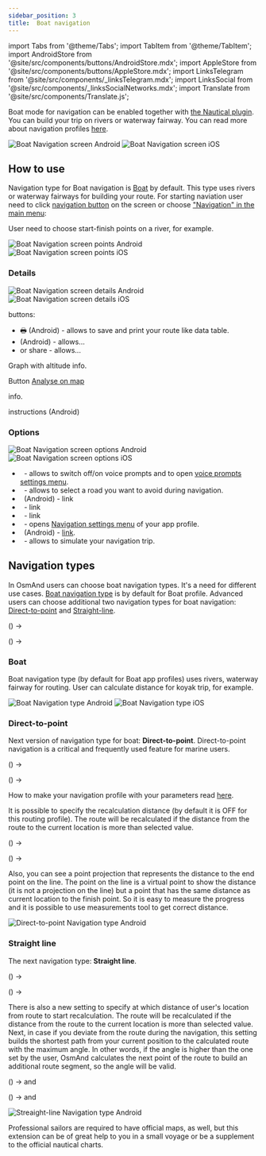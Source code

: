 ```yaml
---
sidebar_position: 3
title:  Boat navigation
---
```


import Tabs from '@theme/Tabs';
import TabItem from '@theme/TabItem';
import AndroidStore from '@site/src/components/buttons/AndroidStore.mdx';
import AppleStore from '@site/src/components/buttons/AppleStore.mdx';
import LinksTelegram from '@site/src/components/_linksTelegram.mdx';
import LinksSocial from '@site/src/components/_linksSocialNetworks.mdx';
import Translate from '@site/src/components/Translate.js';

Boat mode for navigation can be enabled together with [the Nautical plugin](/docs/documentation/plugins/nautical-charts). You can build your trip on rivers or waterway fairway. You can read more about navigation profiles [here](/docs/documentation/personal/profiles).

![Boat Navigation screen Android](@site/static/img/navigation/boat/boat_navigation_android.png) ![Boat Navigation screen iOS](@site/static/img/navigation/boat/boat_navigation_ios.png)
  
## How to use

Navigation type for Boat navigation is [Boat](/docs/documentation/navigation/boat-navigation#boat) by default. This type uses rivers or waterway fairways for building your route. 
For starting naviation user need to click [navigation button](/docs/documentation/widgets/map-buttons#directions) on the screen or choose ["Navigation" in the main menu](/docs/documentation/start-with/main-menu#features):

<Translate android="true" ids="android_button_seq"/> <Translate android="true" ids="shared_string_menu,shared_string_navigation"/>

<p> </p>

<Translate ios="true" ids="ios_button_seq"/> <Translate ios="true" ids="menu,routing_settings"/>

<p> </p>

User need to choose start-finish points on a river, for example. 

![Boat Navigation screen points Android](@site/static/img/navigation/boat/boat_navigation_points_android.png) ![Boat Navigation screen points iOS](@site/static/img/navigation/boat/boat_navigation_points_ios.png)

### Details

<Translate android="true" ids="android_button_seq"/> <Translate android="true" ids="shared_string_menu,shared_string_navigation,rendering_category_details"/>

<p> </p>

<Translate ios="true" ids="ios_button_seq"/> <Translate ios="true" ids="menu,routing_settings,res_details"/>

<p> </p>

![Boat Navigation screen details Android](@site/static/img/navigation/boat/boat_navigation_details_android.png) ![Boat Navigation screen details iOS](@site/static/img/navigation/boat/boat_navigation_details_ios.png)

buttons:
- &#128438; (Android) - allows to save and print your route like data table.
- <Translate android="true" ids="save_as_new_track"/> (Android) - allows...
- <Translate ios="true" ids="shared_string_export"/> or share - allows...

Graph with altitude info.

Button [Analyse on map](/docs/documentation/navigation/route-navigation#details)

<Translate ios="true" ids="routeInfo_steepness_name"/> info.

<Translate android="true" ids="step_by_step"/> instructions (Android)


### Options

<Translate android="true" ids="android_button_seq"/> <Translate android="true" ids="shared_string_menu,shared_string_navigation,shared_string_options"/>

<p> </p>

<Translate ios="true" ids="ios_button_seq"/> <Translate ios="true" ids="menu,routing_settings,shared_string_options"/>

<p> </p>

![Boat Navigation screen options Android](@site/static/img/navigation/boat/boat_navigation_options_android.png) ![Boat Navigation screen options iOS](@site/static/img/navigation/boat/boat_navigation_options_ios.png)

- &nbsp;<Translate android="true" ids="shared_string_sound"/> - allows to switch off/on voice prompts and to open [voice prompts settings menu](/docs/documentation/personal/profiles#navigation-settings).
- &nbsp;<Translate android="true" ids="impassable_road"/> - allows to select a road you want to avoid during navigation.
- &nbsp;<Translate android="true" ids="show_along_the_route"/> (Android) - link
- &nbsp;<Translate android="true" ids="follow_track"/> - link
- &nbsp;<Translate android="true" ids="temporary_conditional_routing"/> - link
- &nbsp;<Translate android="true" ids="routing_settings_2"/> - opens [Navigation settings menu](/docs/documentation/personal/profiles#navigation-settings) of your app profile.
- &nbsp;<Translate android="true" ids="customize_route_line"/> (Android) - [link](/docs/documentation/map/tracks-on-map#route-appearance-android).
- &nbsp;<Translate android="true" ids="simulate_navigation"/> - allows to simulate your navigation trip.


## Navigation types

In OsmAnd users can choose boat navigation types. It's a need for different use cases. 
[Boat navigation type](/docs/documentation/navigation/boat-navigation#boat) is by default for Boat profile. Advanced users can choose additional two navigation types for boat navigation: [Direct-to-point](/docs/documentation/navigation/boat-navigation#direct-to-point) and [Straight-line](/docs/documentation/navigation/boat-navigation#straight-line).

<Translate android="true" ids="android_button_seq"/> <Translate android="true" ids="shared_string_menu,configure_profile"/>(<Translate android="true" ids="app_mode_boat"/>) → <Translate android="true" ids="routing_settings_2,nav_type_hint"/>

<p> </p>

<Translate ios="true" ids="ios_button_seq"/> <Translate ios="true" ids="menu,sett_settings,app_profiles"/>(<Translate ios="true" ids="app_mode_boat"/>) → <Translate ios="true" ids="sett_settings,routing_settings_2,nav_type_title"/>

<p> </p>

### Boat

Boat navigation type (by default for Boat app profiles) uses rivers, waterway fairway for routing. 
User can calculate distance for koyak trip, for example.

![Boat Navigation type Android](@site/static/img/navigation/boat/boat_navigation_type_android.png) ![Boat Navigation type iOS](@site/static/img/navigation/boat/boat_navigation_type_ios.png)


### Direct-to-point

Next version of navigation type for boat:  **Direct-to-point**. Direct-to-point navigation is a critical and frequently used feature for marine users.

<Translate android="true" ids="android_button_seq"/> <Translate android="true" ids="shared_string_menu,configure_profile"/>(<Translate android="true" ids="app_mode_boat"/>) → <Translate android="true" ids="routing_settings_2,nav_type_hint,routing_profile_direct_to"/>

<p> </p>

<Translate ios="true" ids="ios_button_seq"/> <Translate ios="true" ids="menu,sett_settings,app_profiles"/>(<Translate ios="true" ids="app_mode_boat"/>) → <Translate ios="true" ids="sett_settings,routing_settings_2,nav_type_title,nav_type_direct_to"/>

<p> </p>

How to make your navigation profile with your parameters read [here](/docs/documentation/personal/profiles).

It is possible to specify the recalculation distance (by default it is OFF for this routing profile). The route will be recalculated if the distance from the route to the current location is more than selected value.

<Translate android="true" ids="android_button_seq"/> <Translate android="true" ids="shared_string_menu,configure_profile"/>(<Translate android="true" ids="app_mode_boat"/>) → <Translate android="true" ids="routing_settings_2,route_parameters,route_recalculation_dist_title"/>

<p> </p>

<Translate ios="true" ids="ios_button_seq"/> <Translate ios="true" ids="menu,sett_settings,app_profiles"/>(<Translate ios="true" ids="app_mode_boat"/>) → <Translate ios="true" ids="sett_settings,routing_settings_2,route_parameters,recalculate_route"/>

<p> </p>

Also, you can see a point projection that represents the distance to the end point on the line. The point on the line is a virtual point to show the distance (it is not a projection on the line) but a point that has the same distance as current location to the finish point. So it is easy to measure the progress and it is possible to use measurements tool to get correct distance.

![Direct-to-point Navigation type Android](@site/static/img/navigation/boat/direct_navigation_type_android.png)

### Straight line

The next navigation type:  **Straight line**.

<Translate android="true" ids="android_button_seq"/> <Translate android="true" ids="shared_string_menu,configure_profile"/>(<Translate android="true" ids="app_mode_boat"/>) → <Translate android="true" ids="routing_settings_2,nav_type_hint,routing_profile_straightline"/>

<p> </p>

<Translate ios="true" ids="ios_button_seq"/> <Translate ios="true" ids="menu,sett_settings,app_profiles"/>(<Translate ios="true" ids="app_mode_boat"/>) → <Translate ios="true" ids="sett_settings,routing_settings_2,nav_type_title,nav_type_straight_line"/>

<p> </p>

There is also a new setting to specify at which distance of user's location from route to start recalculation.
The route will be recalculated if the distance from the route to the current location is more than selected value.
Next, in case if you deviate from the route during the navigation, this setting builds the shortest path from your current position to the calculated route with the maximum angle. In other words, if the angle is higher than the one set by the user, OsmAnd calculates the next point of the route to build an additional route segment, so the angle will be valid.

<Translate android="true" ids="android_button_seq"/> <Translate android="true" ids="shared_string_menu,configure_profile"/>(<Translate android="true" ids="app_mode_boat"/>) → <Translate android="true" ids="routing_settings_2,route_parameters,route_recalculation_dist_title"/> and <Translate android="true" ids="recalc_angle_dialog_title"/>

<p> </p>

<Translate ios="true" ids="ios_button_seq"/> <Translate ios="true" ids="menu,sett_settings,app_profiles"/>(<Translate ios="true" ids="app_mode_boat"/>) → <Translate ios="true" ids="sett_settings,routing_settings_2,route_parameters,recalculate_route"/> and <Translate android="true" ids="recalc_angle_dialog_title"/>

<p> </p>

![Streaight-line Navigation type Android](@site/static/img/navigation/boat/straight_navigation_type_android.png)

Professional sailors are required to have official maps, as well, but this extension can be of great help to you in a small voyage or be a supplement to the official nautical charts.

